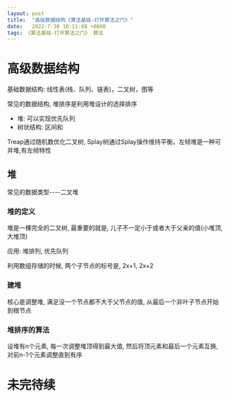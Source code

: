 ```yaml
---
layout: post
title:  "高级数据结构《算法基础-打开算法之门》"
date:   2022-7-30 10:11:08 +0800
tags: 《算法基础-打开算法之门》 算法 
---
```


# 高级数据结构

基础数据结构: 线性表(栈、队列、链表)，二叉树，图等

常见的数据结构, 堆排序是利用堆设计的选择排序

+ 堆: 可以实现优先队列
+ 树状结构: 区间和

Treap通过随机数优化二叉树, Splay树通过Splay操作维持平衡。左倾堆是一种可并堆,有左倾特性

## 堆

常见的数据类型----二叉堆

### 堆的定义

堆是一棵完全的二叉树, 最重要的就是, 儿子不一定小于或者大于父亲的值(小堆顶, 大堆顶)

应用: 堆排列, 优先队列

利用数组存储的时候, 两个子节点的标号是, 2x+1, 2x+2

### 建堆

核心是调整堆, 满足没一个节点都不大于父节点的值, 从最后一个非叶子节点开始到根节点

### 堆排序的算法

设堆有n个元素, 每一次调整堆顶得到最大值, 然后将顶元素和最后一个元素互换, 对前n-1个元素调整直到有序

# 未完待续



